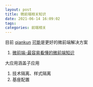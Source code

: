 ```yaml
---
layout: post
title: 微前端相关知识
date: 2021-06-14 16:09:02
tags:
categories: 前端相关
---
```


目前 [qiankun](https://qiankun.umijs.org/zh) [可能](https://zhuanlan.zhihu.com/p/78362028)是更好的微前端解决方案

1. [微前端-最容易看懂的微前端知识](https://juejin.cn/post/6844904162509979662)

大应用涵盖子应用

1. 技术隔离、样式隔离
1. 基座配置